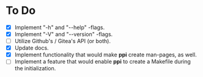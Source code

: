 # To Do
- [x] Implement "-h" and "--help" -flags.
- [x] Implement "-V" and "--version" -flags.
- [ ] Utilize Github's / Gitea's API (or both).
- [x] Update docs.
- [x] Implement functionality that would make **ppi** create man-pages, as well.
- [ ] Implement a feature that would enable **ppi** to create a Makefile during
  the initialization.
